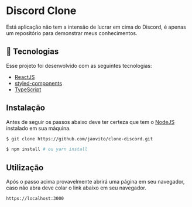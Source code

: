 # Discord Clone
Está aplicação não tem a intensão de lucrar em cima do Discord, é apenas um repositório para demonstrar meus conhecimentos.

## 🚀 Tecnologias

Esse projeto foi desenvolvido com as seguintes tecnologias:

- [ReactJS](https://github.com/facebook/react)
- [styled-components](https://styled-components.com)
- [TypeScript](https://www.typescriptlang.org/)

## Instalação
Antes de seguir os passos abaixo deve ter certeza que tem o [NodeJS](https://nodejs.org/en/) instalado em sua máquina.

```bash
$ git clone https://github.com/jaovito/clone-discord.git
```

```bash
$ npm install # ou yarn install
```

## Utilização
Após o passo acima provavelmente abrirá uma página em seu navegador, caso não abra deve colar o link abaixo em seu navegador.
```
https://localhost:3000
```
